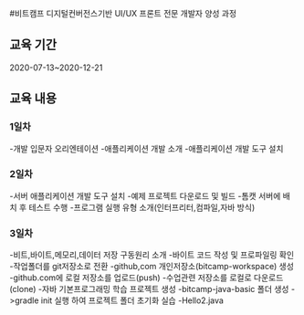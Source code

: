 #비트캠프 디지털컨버전스기반 UI/UX 프론트 전문 개발자 양성 과정

## 교육 기간
2020-07-13~2020-12-21

## 교육 내용

### 1일차

-개발 입문자 오리엔테이션
-애플리케이션 개발 소개
-애플리케이션 개발 도구 설치

### 2일차

-서버 애플리케이션 개발 도구 설치
-예제 프로젝트 다운로드 및 빌드
-톰캣 서버에 배치 후 테스트 수행
-프로그램 실행 유형 소개(인터프리터,컴파일,자바 방식)

### 3일차

-비트,바이트,메모리,데이터 저장 구동원리 소개
-바이트 코드 작성 및 프로파일링 확인
-작업폴더를 git저장소로 전환 
-github,com 개인저장소(bitcamp-workspace) 생성
-github.com에 로컬 저장소를 업로드(push) 
-수업관련 저장소를 로컬로 다운로드(clone)
-자바 기본프로그래밍 학습 프로젝트 생성
 -bitcamp-java-basic 폴더 생성
 ->gradle init 실행 하여 프로젝트 폴더 초기화
  실습
  -Hello2.java